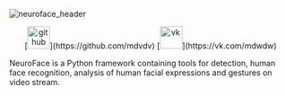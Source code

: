 ![neuroface_header](https://user-images.githubusercontent.com/83948828/178101505-a6654269-c692-41f1-b508-9ff51068fd3f.jpg)

<p align='center'>[<img src='https://cdn.jsdelivr.net/npm/simple-icons@3.0.1/icons/github.svg' alt='github' height='40'>](https://github.com/mdvdv)
[<img src='https://cdn.jsdelivr.net/npm/simple-icons@3.0.1/icons/vk.svg' alt='vk' height='40'>](https://vk.com/mdwdw)</p>

NeuroFace is a Python framework containing tools for detection, human face recognition, analysis of human facial expressions and gestures on video stream.
